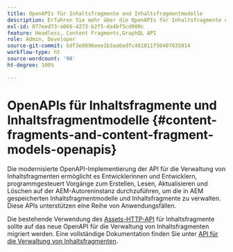 ```yaml
---
title: OpenAPIs für Inhaltsfragmente und Inhaltsfragmentmodelle
description: Erfahren Sie mehr über die OpenAPIs für Inhaltsfragmente und Inhaltsfragmentmodelle.
exl-id: 077eed73-a066-4273-b2f5-da4bf5cd900c
feature: Headless, Content Fragments,GraphQL API
role: Admin, Developer
source-git-commit: bdf3e0896eee1b3aa6edfc481011f50407835014
workflow-type: ht
source-wordcount: '98'
ht-degree: 100%

---
```


# OpenAPIs für Inhaltsfragmente und Inhaltsfragmentmodelle {#content-fragments-and-content-fragment-models-openapis}

Die modernisierte OpenAPI-Implementierung der API für die Verwaltung von Inhaltsfragmenten ermöglicht es Entwicklerinnen und Entwicklern, programmgesteuert Vorgänge zum Erstellen, Lesen, Aktualisieren und Löschen auf der AEM-Autoreninstanz durchzuführen, um die in AEM gespeicherten Inhaltsfragmentmodelle und Inhaltsfragmente zu verwalten. Diese APIs unterstützen eine Reihe von Anwendungsfällen. 

Die bestehende Verwendung des [Assets-HTTP-API](https://experienceleague.adobe.com/de/docs/experience-manager-cloud-service/content/assets/admin/mac-api-assets) für Inhaltsfragmente sollte auf das neue OpenAPI für die Verwaltung von Inhaltsfragmenten migriert werden. Eine vollständige Dokumentation finden Sie unter [API für die Verwaltung von Inhaltsfragmenten](https://developer.adobe.com/experience-cloud/experience-manager-apis/api/stable/sites/?lang=de).
